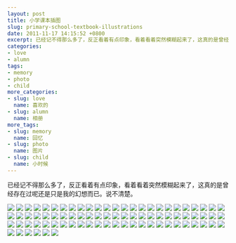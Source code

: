 ```yaml
---
layout: post
title: 小学课本插图
slug: primary-school-textbook-illustrations
date: 2011-11-17 14:15:52 +0800
excerpt: 已经记不得那么多了，反正看着有点印象，看着看着突然模糊起来了，这真的是曾经存在过呢还是只是我的幻想而已。说不清楚。
categories:
- love
- alumn
tags:
- memory
- photo
- child
more_categories:
- slug: love
  name: 喜欢的
- slug: alumn
  name: 相册
more_tags:
- slug: memory
  name: 回忆
- slug: photo
  name: 图片
- slug: child
  name: 小时候
---
```


已经记不得那么多了，反正看着有点印象，看着看着突然模糊起来了，这真的是曾经存在过呢还是只是我的幻想而已。说不清楚。

<img src='http://dobila.info/wp-content/uploads/2011/11/061552oqF.jpg' class='aligncenter size-full wp-image-3106' />


<img src='http://dobila.info/wp-content/uploads/2011/11/061553a75.jpg' class='aligncenter size-full wp-image-3107' />

<img src='http://dobila.info/wp-content/uploads/2011/11/061553MZf.jpg' class='aligncenter size-full wp-image-3108' />

<img src='http://dobila.info/wp-content/uploads/2011/11/061553EAU.jpg' class='aligncenter size-full wp-image-3109' />

<img src='http://dobila.info/wp-content/uploads/2011/11/061554JIU.jpg' class='aligncenter size-full wp-image-3110' />

<img src='http://dobila.info/wp-content/uploads/2011/11/061557phe.jpg' class='aligncenter size-full wp-image-3111' />

<img src='http://dobila.info/wp-content/uploads/2011/11/061558hSl.jpg' class='aligncenter size-full wp-image-3112' />

<img src='http://dobila.info/wp-content/uploads/2011/11/061558UY0.jpg' class='aligncenter size-full wp-image-3113' />

<img src='http://dobila.info/wp-content/uploads/2011/11/0615580pR.jpg' class='aligncenter size-full wp-image-3114' />

<img src='http://dobila.info/wp-content/uploads/2011/11/061558MQj.jpg' class='aligncenter size-full wp-image-3115' />

<img src='http://dobila.info/wp-content/uploads/2011/11/0616021og.jpg' class='aligncenter size-full wp-image-3116' />

<img src='http://dobila.info/wp-content/uploads/2011/11/061603YcT.jpg' class='aligncenter size-full wp-image-3117' />

<img src='http://dobila.info/wp-content/uploads/2011/11/061603JyY.jpg' class='aligncenter size-full wp-image-3118' />

<img src='http://dobila.info/wp-content/uploads/2011/11/061603DNR.jpg' class='aligncenter size-full wp-image-3119' />

<img src='http://dobila.info/wp-content/uploads/2011/11/061604Aov.jpg' class='aligncenter size-full wp-image-3120' />

<img src='http://dobila.info/wp-content/uploads/2011/11/061604Ffk.jpg' class='aligncenter size-full wp-image-3121' />

<img src='http://dobila.info/wp-content/uploads/2011/11/061605mb3.jpg' class='aligncenter size-full wp-image-3122' />

<img src='http://dobila.info/wp-content/uploads/2011/11/061605WTt.jpg' class='aligncenter size-full wp-image-3123' />

<img src='http://dobila.info/wp-content/uploads/2011/11/061606iJu.jpg' class='aligncenter size-full wp-image-3124' />

<img src='http://dobila.info/wp-content/uploads/2011/11/061617WCO.jpg' class='aligncenter size-full wp-image-3125' />

<img src='http://dobila.info/wp-content/uploads/2011/11/061617ORP.jpg' class='aligncenter size-full wp-image-3126' />

<img src='http://dobila.info/wp-content/uploads/2011/11/0616188yV.jpg' class='aligncenter size-full wp-image-3127' />

<img src='http://dobila.info/wp-content/uploads/2011/11/0616183EI.jpg' class='aligncenter size-full wp-image-3128' />

<img src='http://dobila.info/wp-content/uploads/2011/11/061618Xna.jpg' class='aligncenter size-full wp-image-3129' />

<img src='http://dobila.info/wp-content/uploads/2011/11/061618ECJ.jpg' class='aligncenter size-full wp-image-3130' />

<img src='http://dobila.info/wp-content/uploads/2011/11/061619fwu.jpg' class='aligncenter size-full wp-image-3131' />

<img src='http://dobila.info/wp-content/uploads/2011/11/061620laQ.jpg' class='aligncenter size-full wp-image-3132' />

<img src='http://dobila.info/wp-content/uploads/2011/11/061620Rwk.jpg' class='aligncenter size-full wp-image-3133' />

<img src='http://dobila.info/wp-content/uploads/2011/11/061621X84.jpg' class='aligncenter size-full wp-image-3134' />

<img src='http://dobila.info/wp-content/uploads/2011/11/0616218VO.jpg' class='aligncenter size-full wp-image-3135' />

<img src='http://dobila.info/wp-content/uploads/2011/11/061625CxB.jpg' class='aligncenter size-full wp-image-3136' />

<img src='http://dobila.info/wp-content/uploads/2011/11/061625A1G.jpg' class='aligncenter size-full wp-image-3137' />

<img src='http://dobila.info/wp-content/uploads/2011/11/061626mA9.jpg' class='aligncenter size-full wp-image-3138' />

<img src='http://dobila.info/wp-content/uploads/2011/11/061626mPY.jpg' class='aligncenter size-full wp-image-3139' />

<img src='http://dobila.info/wp-content/uploads/2011/11/061626t4Y.jpg' class='aligncenter size-full wp-image-3140' />

<img src='http://dobila.info/wp-content/uploads/2011/11/061627Voa.jpg' class='aligncenter size-full wp-image-3141' />

<img src='http://dobila.info/wp-content/uploads/2011/11/061628pqc.jpg' class='aligncenter size-full wp-image-3142' />

<img src='http://dobila.info/wp-content/uploads/2011/11/0616282EU.jpg' class='aligncenter size-full wp-image-3143' />

<img src='http://dobila.info/wp-content/uploads/2011/11/061629Owo.jpg' class='aligncenter size-full wp-image-3144' />

<img src='http://dobila.info/wp-content/uploads/2011/11/061629DZ4.jpg' class='aligncenter size-full wp-image-3145' />

<img src='http://dobila.info/wp-content/uploads/2011/11/0616319AJ.jpg' class='aligncenter size-full wp-image-3146' />

<img src='http://dobila.info/wp-content/uploads/2011/11/061632zWd.jpg' class='aligncenter size-full wp-image-3147' />

<img src='http://dobila.info/wp-content/uploads/2011/11/061633p6U.jpg' class='aligncenter size-full wp-image-3148' />

<img src='http://dobila.info/wp-content/uploads/2011/11/061634u9b.jpg' class='aligncenter size-full wp-image-3149' />

<img src='http://dobila.info/wp-content/uploads/2011/11/0616359qZ.jpg' class='aligncenter size-full wp-image-3150' />

<img src='http://dobila.info/wp-content/uploads/2011/11/061636JLQ.jpg' class='aligncenter size-full wp-image-3151' />

<img src='http://dobila.info/wp-content/uploads/2011/11/061637y1C.jpg' class='aligncenter size-full wp-image-3152' />

<img src='http://dobila.info/wp-content/uploads/2011/11/06163783z.jpg' class='aligncenter size-full wp-image-3153' />

<img src='http://dobila.info/wp-content/uploads/2011/11/061639JIw.jpg' class='aligncenter size-full wp-image-3154' />

<img src='http://dobila.info/wp-content/uploads/2011/11/061640oMM.jpg' class='aligncenter size-full wp-image-3155' />

<img src='http://dobila.info/wp-content/uploads/2011/11/061640Pgp.jpg' class='aligncenter size-full wp-image-3156' />

<img src='http://dobila.info/wp-content/uploads/2011/11/061641ekL.jpg' class='aligncenter size-full wp-image-3157' />

<img src='http://dobila.info/wp-content/uploads/2011/11/0616422m4.jpg' class='aligncenter size-full wp-image-3158' />

<img src='http://dobila.info/wp-content/uploads/2011/11/0616421xO.jpg' class='aligncenter size-full wp-image-3159' />

<img src='http://dobila.info/wp-content/uploads/2011/11/061642X8M.jpg' class='aligncenter size-full wp-image-3160' />

<img src='http://dobila.info/wp-content/uploads/2011/11/061642WQR.jpg' class='aligncenter size-full wp-image-3161' />

<img src='http://dobila.info/wp-content/uploads/2011/11/061643aoD.jpg' class='aligncenter size-full wp-image-3162' />

<img src='http://dobila.info/wp-content/uploads/2011/11/061644WN8.jpg' class='aligncenter size-full wp-image-3163' />

<img src='http://dobila.info/wp-content/uploads/2011/11/061644Qec.jpg' class='aligncenter size-full wp-image-3164' />

<img src='http://dobila.info/wp-content/uploads/2011/11/061644byr.jpg' class='aligncenter size-full wp-image-3165' />

<img src='http://dobila.info/wp-content/uploads/2011/11/061645R9H.jpg' class='aligncenter size-full wp-image-3166' />

<img src='http://dobila.info/wp-content/uploads/2011/11/061650Mmi.jpg' class='aligncenter size-full wp-image-3167' />

<img src='http://dobila.info/wp-content/uploads/2011/11/061651Smq.jpg' class='aligncenter size-full wp-image-3168' />

<img src='http://dobila.info/wp-content/uploads/2011/11/061652x3r.jpg' class='aligncenter size-full wp-image-3169' />

<img src='http://dobila.info/wp-content/uploads/2011/11/061652hMl.jpg' class='aligncenter size-full wp-image-3170' />

<img src='http://dobila.info/wp-content/uploads/2011/11/061652JnE.jpg' class='aligncenter size-full wp-image-3171' />

<img src='http://dobila.info/wp-content/uploads/2011/11/061653P8r.jpg' class='aligncenter size-full wp-image-3172' />

<img src='http://dobila.info/wp-content/uploads/2011/11/061654M4y.jpg' class='aligncenter size-full wp-image-3173' />

<img src='http://dobila.info/wp-content/uploads/2011/11/061654acB.jpg' class='aligncenter size-full wp-image-3174' />

<img src='http://dobila.info/wp-content/uploads/2011/11/061655u65.jpg' class='aligncenter size-full wp-image-3175' />

<img src='http://dobila.info/wp-content/uploads/2011/11/061655Uxx.jpg' class='aligncenter size-full wp-image-3176' />

<img src='http://dobila.info/wp-content/uploads/2011/11/061656SLg.jpg' class='aligncenter size-full wp-image-3177' />

<img src='http://dobila.info/wp-content/uploads/2011/11/061657TIo.jpg' class='aligncenter size-full wp-image-3178' />

<img src='http://dobila.info/wp-content/uploads/2011/11/061657dSm.jpg' class='aligncenter size-full wp-image-3179' />

<img src='http://dobila.info/wp-content/uploads/2011/11/061658GsM.jpg' class='aligncenter size-full wp-image-3180' />

<img src='http://dobila.info/wp-content/uploads/2011/11/061659FEB.jpg' class='aligncenter size-full wp-image-3181' />

<img src='http://dobila.info/wp-content/uploads/2011/11/061659E5b.jpg' class='aligncenter size-full wp-image-3182' />

<img src='http://dobila.info/wp-content/uploads/2011/11/06170036t.jpg' class='aligncenter size-full wp-image-3183' />

<img src='http://dobila.info/wp-content/uploads/2011/11/061700biu.jpg' class='aligncenter size-full wp-image-3184' />

<img src='http://dobila.info/wp-content/uploads/2011/11/0617267g4.jpg' class='aligncenter size-full wp-image-3185' />

<img src='http://dobila.info/wp-content/uploads/2011/11/061727Ygm.jpg' class='aligncenter size-full wp-image-3186' />


